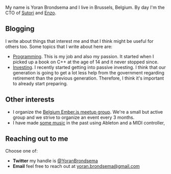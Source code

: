 My name is Yoran Brondsema and I live in Brussels, Belgium. By day I'm the CTO
of [Sutori](https://www.sutori.com) and [Enzo](https://enzo.fund).

## Blogging
I write about things that interest me and that I think might be useful for
others too. Some topics that I write about here are:

* <a href="/tags/programming">Programming</a>. This is my job and also my
  passion. It started when I picked up a book on C++ at the age of 14 and it
  never stopped since.
* <a href="/tags/investing">Investing</a>. I recently started getting into
  passive investing. I think that our generation is going to get a lot less help
  from the government regarding retirement than the previous generation.
  Therefore, I think it's important to already start preparing.


## Other interests

* I organize the <a href="https://www.meetup.com/Ember-js-Belgium/">Belgium Ember.js meetup group</a>. We're a small but active group and we strive to organize an event every 3 months.
* I have made <a href="/music">some music</a> in the past using Ableton and a
  MIDI controller,

## Reaching out to me
Choose one of:

* __Twitter__ my handle is [@YoranBrondsema](https://www.twitter.com/YoranBrondsema)
* __Email__ feel free to reach out at
  [yoran.brondsema@gmail.com](mailto:yoran.brondsema@gmail.com)
